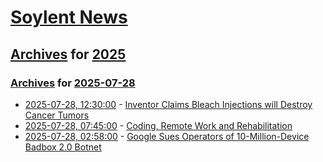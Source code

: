 # [Soylent News](../../../README.md)

## [Archives](../../index.md) for [2025](../index.md)

### [Archives](../../index.md) for [2025-07-28](index.md)

* [2025-07-28, 12:30:00](https://soylentnews.org/article.pl?sid=25/07/26/192237&from=rss) - [Inventor Claims Bleach Injections will Destroy Cancer Tumors](https://soylentnews.org/article.pl?sid=25/07/26/192237&from=rss)
* [2025-07-28, 07:45:00](https://soylentnews.org/article.pl?sid=25/07/26/1848241&from=rss) - [Coding, Remote Work and Rehabilitation](https://soylentnews.org/article.pl?sid=25/07/26/1848241&from=rss)
* [2025-07-28, 02:58:00](https://soylentnews.org/article.pl?sid=25/07/26/1844226&from=rss) - [Google Sues Operators of 10-Million-Device Badbox 2.0 Botnet](https://soylentnews.org/article.pl?sid=25/07/26/1844226&from=rss)
